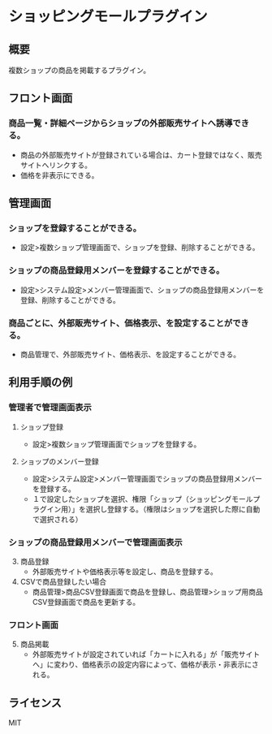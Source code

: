 # ショッピングモールプラグイン

## 概要
複数ショップの商品を掲載するプラグイン。

## フロント画面
### 商品一覧・詳細ページからショップの外部販売サイトへ誘導できる。
- 商品の外部販売サイトが登録されている場合は、カート登録ではなく、販売サイトへリンクする。
- 価格を非表示にできる。

## 管理画面
### ショップを登録することができる。
- 設定>複数ショップ管理画面で、ショップを登録、削除することができる。

### ショップの商品登録用メンバーを登録することができる。
- 設定>システム設定>メンバー管理画面で、ショップの商品登録用メンバーを登録、削除することができる。

### 商品ごとに、外部販売サイト、価格表示、を設定することができる。
- 商品管理で、外部販売サイト、価格表示、を設定することができる。

## 利用手順の例
### 管理者で管理画面表示
1. ショップ登録
    - 設定>複数ショップ管理画面でショップを登録する。

2. ショップのメンバー登録
    - 設定>システム設定>メンバー管理画面でショップの商品登録用メンバーを登録する。
    - １で設定したショップを選択、権限「ショップ（ショッピングモールプラグイン用）」を選択し登録する。（権限はショップを選択した際に自動で選択される）

### ショップの商品登録用メンバーで管理画面表示
3. 商品登録
    - 外部販売サイトや価格表示等を設定し、商品を登録する。
4. CSVで商品登録したい場合
    - 商品管理>商品CSV登録画面で商品を登録し、商品管理>ショップ用商品CSV登録画面で商品を更新する。

### フロント画面
5. 商品掲載
    - 外部販売サイトが設定されていれば「カートに入れる」が「販売サイトへ」に変わり、価格表示の設定内容によって、価格が表示・非表示にされる。

## ライセンス

MIT
